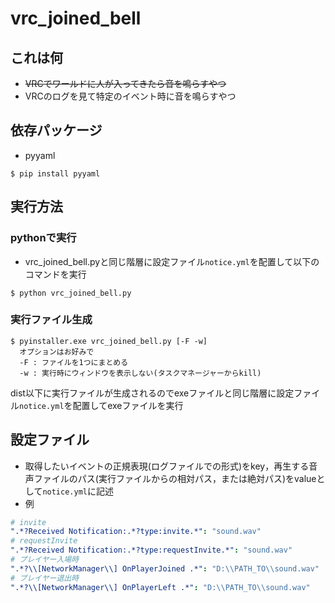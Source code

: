 # vrc_joined_bell
## これは何
- ~~VRCでワールドに人が入ってきたら音を鳴らすやつ~~
- VRCのログを見て特定のイベント時に音を鳴らすやつ

## 依存パッケージ
- pyyaml
```
$ pip install pyyaml
```

## 実行方法
### pythonで実行
- vrc_joined_bell.pyと同じ階層に設定ファイル`notice.yml`を配置して以下のコマンドを実行
```
$ python vrc_joined_bell.py
```
### 実行ファイル生成
```
$ pyinstaller.exe vrc_joined_bell.py [-F -w]
  オプションはお好みで
  -F : ファイルを1つにまとめる
  -w : 実行時にウィンドウを表示しない(タスクマネージャーからkill)
```
dist以下に実行ファイルが生成されるのでexeファイルと同じ階層に設定ファイル`notice.yml`を配置してexeファイルを実行

## 設定ファイル
- 取得したいイベントの正規表現(ログファイルでの形式)をkey，再生する音声ファイルのパス(実行ファイルからの相対パス，または絶対パス)をvalueとして`notice.yml`に記述
- 例
```notice.yml
# invite
".*?Received Notification:.*?type:invite.*": "sound.wav"
# requestInvite
".*?Received Notification:.*?type:requestInvite.*": "sound.wav"
# プレイヤー入場時
".*?\\[NetworkManager\\] OnPlayerJoined .*": "D:\\PATH_TO\\sound.wav"
# プレイヤー退出時
".*?\\[NetworkManager\\] OnPlayerLeft .*": "D:\\PATH_TO\\sound.wav"
```
